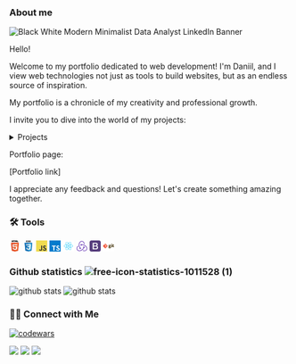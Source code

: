 ### About me

![Black   White Modern Minimalist Data Analyst LinkedIn Banner](https://github.com/danya543/danya543/assets/118297018/0202cfc0-5216-47b7-941d-8594396566c6)

Hello!

Welcome to my portfolio dedicated to web development! I'm Daniil, and I view web technologies not just as tools to build websites, but as an endless source of inspiration.

My portfolio is a chronicle of my creativity and professional growth.

I invite you to dive into the world of my projects:
<details>
  <summary>Projects</summary>
  
- Bot platform:

![ReadMe Card](https://github-readme-stats.vercel.app/api/pin/?username=PyDreamTeam&repo=chat_bot_project_frontend)

[Online page](https://python.twnsnd.online/home)

___________________________________________________________________________________________________
- Trello clone:

![ReadMe Card](https://github-readme-stats.vercel.app/api/pin/?username=Teach-Me-Skills-Frontend&repo=tms-98-team-2)

[Online page](https://teach-me-skills-frontend.github.io/tms-98-team-2/)

___________________________________________________________________________________________________
- Bulls and cows

![ReadMe Card](https://github-readme-stats.vercel.app/api/pin/?username=danya543&repo=bulls-cows)

[Online page](https://bulls-cows-ca19c8.netlify.app/)
___________________________________________________________________________________________________
</details>

Portfolio page:

[Portfolio link]

I appreciate any feedback and questions! Let's create something amazing together.

### 🛠️ Tools

<code><img height="20" src="https://raw.githubusercontent.com/github/explore/80688e429a7d4ef2fca1e82350fe8e3517d3494d/topics/html/html.png"></code>
<code><img height="20" src="https://raw.githubusercontent.com/github/explore/80688e429a7d4ef2fca1e82350fe8e3517d3494d/topics/css/css.png"></code>
<code><img height="20" src="https://raw.githubusercontent.com/github/explore/80688e429a7d4ef2fca1e82350fe8e3517d3494d/topics/javascript/javascript.png"></code>
<code><img height="20" src="https://raw.githubusercontent.com/github/explore/80688e429a7d4ef2fca1e82350fe8e3517d3494d/topics/typescript/typescript.png"></code>
<code><img height="20" src="https://raw.githubusercontent.com/github/explore/80688e429a7d4ef2fca1e82350fe8e3517d3494d/topics/react/react.png"></code>
<code><img height="20" src="https://raw.githubusercontent.com/github/explore/80688e429a7d4ef2fca1e82350fe8e3517d3494d/topics/redux/redux.png"></code>
<code><img height="20" src="https://raw.githubusercontent.com/github/explore/80688e429a7d4ef2fca1e82350fe8e3517d3494d/topics/bootstrap/bootstrap.png"></code>
<code><img height="20" src="https://raw.githubusercontent.com/github/explore/80688e429a7d4ef2fca1e82350fe8e3517d3494d/topics/git/git.png"></code>


### Github statistics ![free-icon-statistics-1011528 (1)](https://github.com/danya543/danya543/assets/118297018/8d0e174e-46bc-4e2d-b11a-7e16ab2c35fd)

![github stats](https://github-readme-stats.vercel.app/api?username=danya543&show_icons=true)
![github stats](https://github-readme-stats.vercel.app/api/top-langs/?username=danya543&layout=compact)


<!-- 
- Languages: HTML5, CSS(SCSS), JavaScript(ES6+), TypeScript.
- Framework: React, Redux, Axios, Next.js.
- Knowledge of version control systems, especially Git.
- Familiarity with branching, merging, and pull requests. 
- Experience with build tools like Webpack, Vite, Vercel, Parcel.
- Basic understanding of design principles to collaborate effectively with designers.
- Familiarity with design tool Figma. -->
  

### 👋🏻 Connect with Me
[![codewars](https://www.codewars.com/users/_.danya._/badges/small)](https://www.codewars.com/users/_.danya._)

<a href="www.linkedin.com/in/daniil-hiliou-91479a284"><img src="https://img.shields.io/badge/-Daniil%20Hiliou-0077B5?style=flat-square&logo=Linkedin&logoColor=white"/></a>
<a href="mailto:dgilev75@gmail.com"><img src="https://img.shields.io/badge/-dgilev75@gmail.com-D14836?style=flat-square&logo=Gmail&logoColor=white"/></a>
<a href="https://t.me/danuchka"><img src="https://img.shields.io/badge/-danuchka-0077B5?style=flat-square&logo=Telegram&logoColor=white"/></a>

